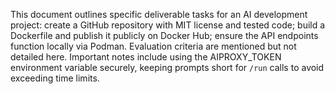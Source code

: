 This document outlines specific deliverable tasks for an AI development project: create a GitHub repository with MIT license and tested code; build a Dockerfile and publish it publicly on Docker Hub; ensure the API endpoints function locally via Podman. Evaluation criteria are mentioned but not detailed here. Important notes include using the AIPROXY_TOKEN environment variable securely, keeping prompts short for `/run` calls to avoid exceeding time limits.